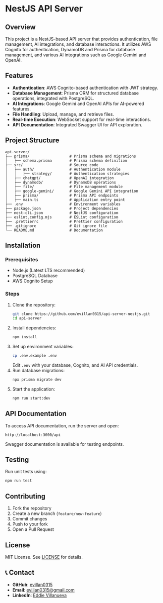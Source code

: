 # NestJS API Server

## Overview
This project is a NestJS-based API server that provides authentication, file management, AI integrations, and database interactions. It utilizes AWS Cognito for authentication, DynamoDB and Prisma for database management, and various AI integrations such as Google Gemini and OpenAI.

## Features
- **Authentication**: AWS Cognito-based authentication with JWT strategy.
- **Database Management**: Prisma ORM for structured database operations, integrated with PostgreSQL.
- **AI Integrations**: Google Gemini and OpenAI APIs for AI-powered features.
- **File Handling**: Upload, manage, and retrieve files.
- **Real-time Execution**: WebSocket support for real-time interactions.
- **API Documentation**: Integrated Swagger UI for API exploration.

## Project Structure
```
api-server/
├── prisma/                  # Prisma schema and migrations
│   ├── schema.prisma        # Prisma schema definition
├── src/                     # Source code
│   ├── auth/                # Authentication module
│   │   ├── strategy/        # Authentication strategies
│   ├── chatgpt/             # OpenAI integration
│   ├── dynamodb/            # DynamoDB operations
│   ├── file/                # File management module
│   ├── google-gemini/       # Google Gemini API integration
│   ├── prisma/              # Prisma API endpoints
│   ├── main.ts              # Application entry point
├── .env                     # Environment variables
├── package.json             # Project dependencies
├── nest-cli.json            # NestJS configuration
├── eslint.config.mjs        # ESLint configuration
├── .prettierrc              # Prettier configuration
├── .gitignore               # Git ignore file
└── README.md                # Documentation
```

## Installation
### Prerequisites
- Node.js (Latest LTS recommended)
- PostgreSQL Database
- AWS Cognito Setup

### Steps
1. Clone the repository:
   ```sh
   git clone https://github.com/evillan0315/api-server-nestjs.git
   cd api-server
   ```
2. Install dependencies:
   ```sh
   npm install
   ```
3. Set up environment variables:
   ```sh
   cp .env.example .env
   ```
   Edit `.env` with your database, Cognito, and AI API credentials.
4. Run database migrations:
   ```sh
   npx prisma migrate dev
   ```
5. Start the application:
   ```sh
   npm run start:dev
   ```

## API Documentation
To access API documentation, run the server and open:
```
http://localhost:3000/api
```
Swagger documentation is available for testing endpoints.

## Testing
Run unit tests using:
```sh
npm run test
```

## Contributing
1. Fork the repository
2. Create a new branch (`feature/new-feature`)
3. Commit changes
4. Push to your fork
5. Open a Pull Request

## License
MIT License. See [LICENSE](LICENSE) for details.

## 📞 Contact
- **GitHub**: [evillan0315](https://github.com/evillan0315)
- **Email**: evillan0315@gmail.com
- **LinkedIn**: [Eddie Villanueva](https://www.linkedin.com/in/evillanueva0315/)


